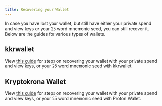 ```yaml
---
title: Recovering your Wallet
---
```


In case you have lost your wallet, but still have either your private spend and view keys *or* your 25 word mnemonic seed, you can still recover it. Below are the guides for various types of wallets.

## kkrwallet

View [this guide](/guides/wallets/Using-kkrwallet#restoring-your-wallet) for steps on recovering your wallet with your private spend and view keys, or your 25 word mnemonic seed with kkrwallet

## Kryptokrona Wallet

View [this guide](/guides/wallets/Using-Kryptokrona-Wallet#restoring-a-wallet-from-seed-or-keys) for steps on recovering your wallet with your private spend and view keys, or your 25 word mnemonic seed with Proton Wallet.